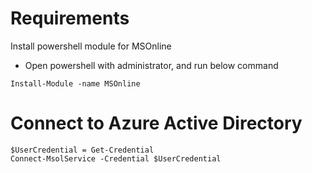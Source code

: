 # Requirements
Install powershell module for MSOnline
- Open powershell with administrator, and run below command
```
Install-Module -name MSOnline
```

# Connect to Azure Active Directory
```
$UserCredential = Get-Credential
Connect-MsolService -Credential $UserCredential
```